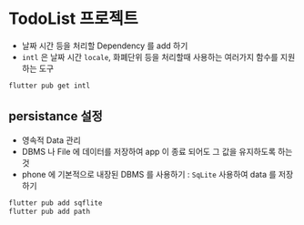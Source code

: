 # TodoList 프로젝트

- 날짜 시간 등을 처리할 Dependency 를 add 하기
- `intl` 은 날짜 시간 `locale`, 화폐단위 등을 처리할때 사용하는 여러가지 함수를 지원하는 도구

```bash
flutter pub get intl
```

## persistance 설정

- 영속적 Data 관리
- DBMS 나 File 에 데이터를 저장하여 app 이 종료 되어도 그 값을 유지하도록
  하는 것
- phone 에 기본적으로 내장된 DBMS 를 사용하기 : `SqLite` 사용하여
  data 를 저장하기

```bash
flutter pub add sqflite
flutter pub add path
```
